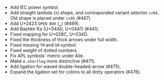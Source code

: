  * Add IEC power symbol.
 * Add straight lambda (`λ`) shape, and corresponded variant selector `cv94`. Old shape is placed under `cv95` (#467).
 * Add U+2423 `OPEN BOX` (`␣`) (#469).
 * Add Bashkir Ka (U+04A0, U+04A1) (#441).
 * Fixed mapping for U+028C, U+034D.
 * Fixed the thickness of thick arrows under full width.
 * Fixed missing `TM` and `SM` symbol.
 * Fixed weight of dotted numbers.
 * Fix APL symbols' metric under Aile.
 * Make `m.shortleg` more distinctive (#471).
 * Add ligation for waved double-headed-arrow (#475).
 * Expand the ligation set for colons to all dotty operators (#476).
